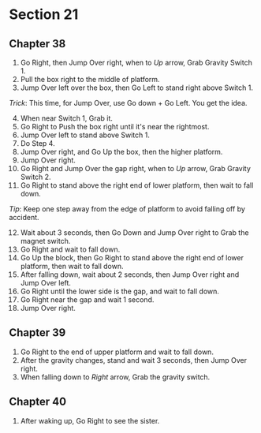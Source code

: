 # Section 21

## Chapter 38

1. Go Right, then Jump Over right, when to _Up_ arrow, Grab Gravity Switch 1.
2. Pull the box right to the middle of platform.
3. Jump Over left over the box, then Go Left to stand right above Switch 1.

_Trick_: This time, for Jump Over, use Go down + Go Left. You get the idea.

4. When near Switch 1, Grab it.
5. Go Right to Push the box right until it's near the rightmost.
6. Jump Over left to stand above Switch 1.
7. Do Step 4.
8. Jump Over right, and Go Up the box, then the higher platform.
9. Jump Over right.
10. Go Right and Jump Over the gap right, when to _Up_ arrow, Grab Gravity Switch 2.
11. Go Right to stand above the right end of lower platform, then wait to fall down.

_Tip_: Keep one step away from the edge of platform to avoid falling off by accident.

12. Wait about 3 seconds, then Go Down and Jump Over right to Grab the magnet switch.
13. Go Right and wait to fall down.
14. Go Up the block, then Go Right to stand above the right end of lower platform, then wait to fall down.
15. After falling down, wait about 2 seconds, then Jump Over right and Jump Over left.
16. Go Right until the lower side is the gap, and wait to fall down.
17. Go Right near the gap and wait 1 second.
18. Jump Over right.

## Chapter 39

1. Go Right to the end of upper platform and wait to fall down.
2. After the gravity changes, stand and wait 3 seconds, then Jump Over right.
3. When falling down to _Right_ arrow, Grab the gravity switch.

## Chapter 40

1. After waking up, Go Right to see the sister.
